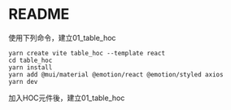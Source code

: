 # README

使用下列命令，建立01_table_hoc

```
yarn create vite table_hoc --template react
cd table_hoc
yarn install
yarn add @mui/material @emotion/react @emotion/styled axios
yarn dev
```

加入HOC元件後，建立01_table_hoc